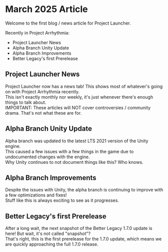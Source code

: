 # March 2025 Article
Welcome to the first blog / news article for Project Launcher.  

Recently in Project Arrhythmia:
- Project Launcher News
- Alpha Branch Unity Update
- Alpha Branch Improvements
- Better Legacy's first Prerelease


## Project Launcher News
Project Launcher now has a news tab! This shows most of whatever's going on with Project Arrhythmia recently.  
This isn't exactly monthly nor weekly, it's just whenever there's enough things to talk about.  
IMPORTANT: These articles will NOT cover controversies / community drama. That's not what these are for.  

## Alpha Branch Unity Update
Alpha branch was updated to the latest LTS 2021 version of the Unity engine.  
This caused a few issues with a few things in the game due to undocumented changes with the engine.  
Why Unity continues to not document things like this? Who knows.  

## Alpha Branch Improvements
Despite the issues with Unity, the alpha branch is continuing to improve with a few optimizations and fixes!  
Stuff like this is always exciting to see as it progresses.  

## Better Legacy's first Prerelease
After a long wait, the next snapshot of the Better Legacy 1.7.0 update is here! But wait, it's not called "snapshot"?  
That's right, this is the first prerelease for the 1.7.0 update, which means we are quickly approaching the full 1.7.0 release.  